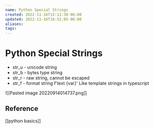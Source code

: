 ```yaml
---
name: Python Special Strings
created: 2022-11-16T15:11:30-06:00
updated: 2022-11-16T16:52:05-06:00
aliases: 
tags: 
---
```

# Python Special Strings

- str_u - unicode string
- str_b - bytes type string
- str_r - raw string, cannot be escaped
- str_f - format string f'text {var}'  Like template strings in typescript

![[Pasted image 20220914014737.png]]

## Reference
[[python basics]]